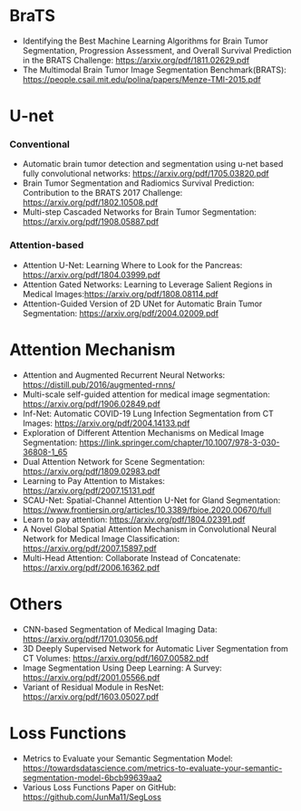 # BraTS
* Identifying the Best Machine Learning Algorithms for Brain Tumor
Segmentation, Progression Assessment, and Overall Survival
Prediction in the BRATS Challenge: https://arxiv.org/pdf/1811.02629.pdf
* The Multimodal Brain Tumor Image Segmentation Benchmark(BRATS): https://people.csail.mit.edu/polina/papers/Menze-TMI-2015.pdf

# U-net 
### Conventional 
* Automatic brain tumor detection and segmentation using u-net based fully convolutional networks: https://arxiv.org/pdf/1705.03820.pdf 
* Brain Tumor Segmentation and Radiomics Survival Prediction: Contribution to the BRATS 2017 Challenge: https://arxiv.org/pdf/1802.10508.pdf
* Multi-step Cascaded Networks for Brain Tumor
Segmentation: https://arxiv.org/pdf/1908.05887.pdf

### Attention-based
* Attention U-Net: Learning Where to Look for the Pancreas: https://arxiv.org/pdf/1804.03999.pdf
* Attention Gated Networks: Learning to Leverage Salient Regions in Medical Images:https://arxiv.org/pdf/1808.08114.pdf 
* Attention-Guided Version of 2D UNet for Automatic Brain Tumor Segmentation: https://arxiv.org/pdf/2004.02009.pdf 

# Attention Mechanism 
* Attention and Augmented Recurrent Neural Networks: https://distill.pub/2016/augmented-rnns/
* Multi-scale self-guided attention for medical image segmentation: https://arxiv.org/pdf/1906.02849.pdf 
* Inf-Net: Automatic COVID-19 Lung Infection
Segmentation from CT Images: https://arxiv.org/pdf/2004.14133.pdf
* Exploration of Different Attention Mechanisms on Medical Image Segmentation: https://link.springer.com/chapter/10.1007/978-3-030-36808-1_65
* Dual Attention Network for Scene Segmentation: https://arxiv.org/pdf/1809.02983.pdf
* Learning to Pay Attention to Mistakes: https://arxiv.org/pdf/2007.15131.pdf
* SCAU-Net: Spatial-Channel Attention U-Net for Gland Segmentation: https://www.frontiersin.org/articles/10.3389/fbioe.2020.00670/full
* Learn to pay attention: https://arxiv.org/pdf/1804.02391.pdf
* A Novel Global Spatial Attention Mechanism in Convolutional
Neural Network for Medical Image Classification: https://arxiv.org/pdf/2007.15897.pdf
* Multi-Head Attention: Collaborate Instead of Concatenate: https://arxiv.org/pdf/2006.16362.pdf

# Others
* CNN-based Segmentation of Medical Imaging Data: https://arxiv.org/pdf/1701.03056.pdf
* 3D Deeply Supervised Network for Automatic
Liver Segmentation from CT Volumes: https://arxiv.org/pdf/1607.00582.pdf
* Image Segmentation Using Deep Learning:
A Survey: https://arxiv.org/pdf/2001.05566.pdf
* Variant of Residual Module in ResNet: https://arxiv.org/pdf/1603.05027.pdf

# Loss Functions
* Metrics to Evaluate your Semantic Segmentation Model: https://towardsdatascience.com/metrics-to-evaluate-your-semantic-segmentation-model-6bcb99639aa2
* Various Loss Functions Paper on GitHub: https://github.com/JunMa11/SegLoss
